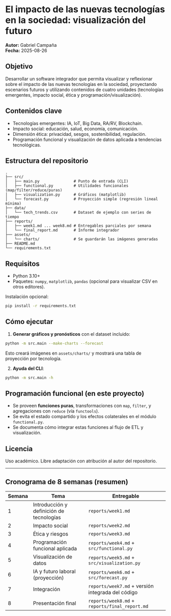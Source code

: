 # El impacto de las nuevas tecnologías en la sociedad: visualización del futuro

**Autor:** Gabriel Campaña  
**Fecha:** 2025-08-26

## Objetivo
Desarrollar un software integrador que permita visualizar y reflexionar sobre el impacto de las nuevas tecnologías en la sociedad, proyectando escenarios futuros y utilizando contenidos de cuatro unidades (tecnologías emergentes, impacto social, ética y programación/visualización).

## Contenidos clave
- Tecnologías emergentes: IA, IoT, Big Data, RA/RV, Blockchain.
- Impacto social: educación, salud, economía, comunicación.
- Dimensión ética: privacidad, sesgos, sostenibilidad, regulación.
- Programación funcional y visualización de datos aplicada a tendencias tecnológicas.

## Estructura del repositorio
```
.
├── src/
│   ├── main.py               # Punto de entrada (CLI)
│   ├── functional.py         # Utilidades funcionales (map/filter/reduce/puras)
│   ├── visualization.py      # Gráficos (matplotlib)
│   └── forecast.py           # Proyección simple (regresión lineal mínima)
├── data/
│   └── tech_trends.csv       # Dataset de ejemplo con series de tiempo
├── reports/
│   ├── week1.md ... week8.md # Entregables parciales por semana
│   └── final_report.md       # Informe integrador
├── assets/
│   └── charts/               # Se guardarán las imágenes generadas
├── README.md
└── requirements.txt
```

## Requisitos
- Python 3.10+
- Paquetes: `numpy`, `matplotlib`, `pandas` (opcional para visualizar CSV en otros editores).

Instalación opcional:
```bash
pip install -r requirements.txt
```

## Cómo ejecutar
1. **Generar gráficos y pronósticos** con el dataset incluido:
```bash
python -m src.main --make-charts --forecast
```
Esto creará imágenes en `assets/charts/` y mostrará una tabla de proyección por tecnología.

2. **Ayuda del CLI**:
```bash
python -m src.main -h
```

## Programación funcional (en este proyecto)
- Se proveen **funciones puras**, transformaciones con `map`, `filter`, y agregaciones con `reduce` (vía `functools`).
- Se evita el estado compartido y los efectos colaterales en el módulo `functional.py`.
- Se documenta cómo integrar estas funciones al flujo de ETL y visualización.

## Licencia
Uso académico. Libre adaptación con atribución al autor del repositorio.

---

## Cronograma de 8 semanas (resumen)
| Semana | Tema | Entregable |
|--|--|--|
| 1 | Introducción y definición de tecnologías | `reports/week1.md` |
| 2 | Impacto social | `reports/week2.md` |
| 3 | Ética y riesgos | `reports/week3.md` |
| 4 | Programación funcional aplicada | `reports/week4.md` + `src/functional.py` |
| 5 | Visualización de datos | `reports/week5.md` + `src/visualization.py` |
| 6 | IA y futuro laboral (proyección) | `reports/week6.md` + `src/forecast.py` |
| 7 | Integración | `reports/week7.md` + versión integrada del código |
| 8 | Presentación final | `reports/week8.md` + `reports/final_report.md` |
